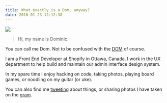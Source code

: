 ```yaml
---
title: What exactly is a Dom, anyway?
date: 2016-01-23 12:12:38
---
```


![](images/dom.jpg)

> Hi, my name is Dominic.

You can call me Dom. Not to be confused with the [DOM](https://developer.mozilla.org/en-US/docs/Web/API/Document_Object_Model/Introduction) of course.

I am a Front End Developer at Shopify in Ottawa, Canada. I work in the UX department to help build and maintain our admin interface design system.

In my spare time I enjoy hacking on code, taking photos, playing board games, or noodling on my guitar (or uke).

You can also find me [tweeting](https://twitter.com/dfmcphee) about things, or sharing photos I have taken on the [gram](https://www.instagram.com/dfmcphee/).
